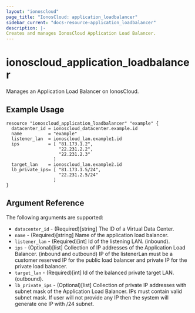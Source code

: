 ```yaml
---
layout: "ionoscloud"
page_title: "IonosCloud: application_loadbalancer"
sidebar_current: "docs-resource-application_loadbalancer"
description: |-
Creates and manages IonosCloud Application Load Balancer.
---
```


# ionoscloud_application_loadbalancer

Manages an Application Load Balancer on IonosCloud.

## Example Usage

```hcl
resource "ionoscloud_application_loadbalancer" "example" { 
  datacenter_id = ionoscloud_datacenter.example.id
  name          = "example"
  listener_lan  = ionoscloud_lan.example1.id
  ips           = [ "81.173.1.2",
                    "22.231.2.2",
                    "22.231.2.3"
                  ]
  target_lan    = ionoscloud_lan.example2.id
  lb_private_ips= [ "81.173.1.5/24",
                    "22.231.2.5/24"
                  ]
}
```

## Argument Reference

The following arguments are supported:

- `datacenter_id` - (Required)[string] The ID of a Virtual Data Center.
- `name` - (Required)[string] Name of the application load balancer.
- `listener_lan` - (Required)[int] Id of the listening LAN. (inbound).
- `ips` - (Optional)[list] Collection of IP addresses of the Application Load Balancer. (inbound and outbound) IP of the listenerLan must be a customer reserved IP for the public load balancer and private IP for the private load balancer.
- `target_lan` - (Required)[int] Id of the balanced private target LAN. (outbound).
- `lb_private_ips` - (Optional)[list] Collection of private IP addresses with subnet mask of the Application Load Balancer. IPs must contain valid subnet mask. If user will not provide any IP then the system will generate one IP with /24 subnet.
